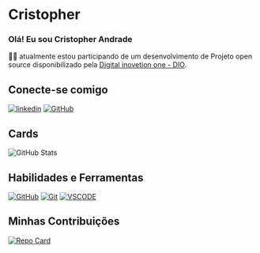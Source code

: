 # Cristopher
### Olá! Eu sou Cristopher Andrade
🧑‍💻 atualmente estou participando de um desenvolvimento de Projeto open source disponibilizado pela [Digital inovetion one - DIO](https://www.dio.me/).

## Conecte-se comigo
[![linkedin](https://img.shields.io/badge/linkedin-000?style=for-the-badge&logo=linkedin&logoColor=30A3DC)](https://www.linkedin.com/in/cristopher-andrade-de-medeiros-879a2b165?utm_source=share&utm_campaign=share_via&utm_content=profile&utm_medium=android_app) 
[![GitHub](https://img.shields.io/badge/GitHub-000?style=for-the-badge&logo=github&logoColor=30A3DC)](https://github.com/cristopheroan)

## Cards 
![GitHub Stats](https://github-readme-stats.vercel.app/api?username=cristopheroan&hide=stars&theme=transparent&bg_color=000&border_color=30A3DC&show_icons=true&icon_color=0047AB&title_color=39FF14&text_color=FFF)

## Habilidades e Ferramentas

[![GitHub](https://img.shields.io/badge/GitHub-000?style=for-the-badge&logo=github&logoColor=30A3DC)](https://github.com/cristopheroan)
[![Git](https://img.shields.io/badge/Git-000?style=for-the-badge&logo=git&logoColor=E94D5F)](https://git-scm.com/doc) 
[![VSCODE](https://img.shields.io/badge/VSCODE-000?style=for-the-badge&logo=VisualStudioCode&logoColor=30A3DC)](https://vscode.dev/)

## Minhas Contribuições
[![Repo Card](https://github-readme-stats.vercel.app/api/pin/?username=cristopheroan&repo=dio-lab-open-source-cris&bg_color=000&border_color=30A3DC&show_icons=true&icon_color=30A3DC&title_color=E94D5F&text_color=FFF)](https://github.com/cristopheroan/dio-lab-open-source-cris)